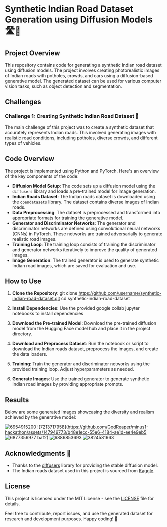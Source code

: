 # Synthetic Indian Road Dataset Generation using Diffusion Models 🛣️🚗

## Project Overview
This repository contains code for generating a synthetic Indian road dataset using diffusion models. The project involves creating photorealistic images of Indian roads with potholes, crowds, and cars using a diffusion-based generative model. The generated dataset can be used for various computer vision tasks, such as object detection and segmentation.

## Challenges
### Challenge 1: Creating Synthetic Indian Road Dataset 🌟
The main challenge of this project was to create a synthetic dataset that accurately represents Indian roads. This involved generating images with realistic road conditions, including potholes, diverse crowds, and different types of vehicles.

## Code Overview
The project is implemented using Python and PyTorch. Here's an overview of the key components of the code:

- **Diffusion Model Setup**: The code sets up a diffusion model using the `diffusers` library and loads a pre-trained model for image generation.
- **Indian Roads Dataset**: The Indian roads dataset is downloaded using the `opendatasets` library. The dataset contains diverse images of Indian roads.
- **Data Preprocessing**: The dataset is preprocessed and transformed into appropriate formats for training the generative model.
- **Generator and Discriminator Networks**: The generator and discriminator networks are defined using convolutional neural networks (CNNs) in PyTorch. These networks are trained adversarially to generate realistic road images.
- **Training Loop**: The training loop consists of training the discriminator and generator networks iteratively to improve the quality of generated images.
- **Image Generation**: The trained generator is used to generate synthetic Indian road images, which are saved for evaluation and use.

## How to Use
1. **Clone the Repository**:
git clone https://github.com/username/synthetic-indian-road-dataset.git
cd synthetic-indian-road-dataset

2. **Install Dependencies**:
  Use the provided google collab jupyter notebooks to install dependencies


3. **Download the Pre-trained Model**:
Download the pre-trained diffusion model from the Hugging Face model hub and place it in the project directory.

4. **Download and Preprocess Dataset**:
Run the notebook or script to download the Indian roads dataset, preprocess the images, and create the data loaders.

5. **Training**:
Train the generator and discriminator networks using the provided training loop. Adjust hyperparameters as needed.

6. **Generate Images**:
Use the trained generator to generate synthetic Indian road images by providing appropriate prompts.

## Results
Below are some generated images showcasing the diversity and realism achieved by the generative model:

![6954915200](https://github.com/GodReaper/minus1-hackathon/assets/147949773/3b51c47a-1082-4684-bff1-09a245da18c3)
![7213717958](https://github.com/GodReaper/minus1-hackathon/assets/147949773/b48e1ecc-55e6-4184-ae1d-ee4e9eb5
![6877356977](https://github.com/GodReaper/minus1-hackathon/assets/147949773/c9c85be3-4cec-477a-90a2-89777b1a5b9f)
baf2)
![6886853693](https://github.com/GodReaper/minus1-hackathon/assets/147949773/26849b3d-3d5d-4933-9d96-0670e907bb76)
![3824581663](https://github.com/GodReaper/minus1-hackathon/assets/147949773/45027eb8-d7c2-4d42-ad52-88bce88fedaa)




## Acknowledgments 🙌
- Thanks to the [diffusers](https://github.com/stabilityai/diffusers) library for providing the stable diffusion model.
- The Indian roads dataset used in this project is sourced from [Kaggle](https://www.kaggle.com/datasets/mitangshu11/indian-roads-dataset).

## License
This project is licensed under the MIT License - see the [LICENSE](LICENSE) file for details.

Feel free to contribute, report issues, and use the generated dataset for research and development purposes. Happy coding! 🚀
